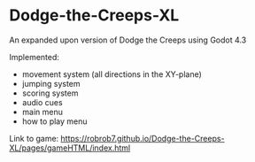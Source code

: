 # Dodge-the-Creeps-XL
An expanded upon version of Dodge the Creeps using Godot 4.3

Implemented:
- movement system (all directions in the XY-plane)
- jumping system
- scoring system
- audio cues
- main menu
- how to play menu

Link to game: https://robrob7.github.io/Dodge-the-Creeps-XL/pages/gameHTML/index.html
